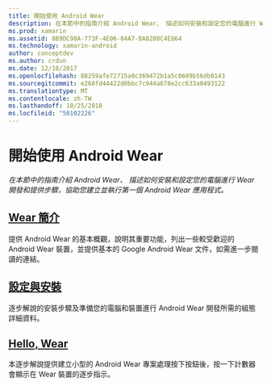 ```yaml
---
title: 開始使用 Android Wear
description: 在本節中的指南介紹 Android Wear、 描述如何安裝和設定您的電腦進行 Wear 開發和提供步驟，協助您建立並執行第一個 Android Wear 應用程式。
ms.prod: xamarin
ms.assetid: 8B9DC98A-773F-4E06-84A7-BA8208C4E864
ms.technology: xamarin-android
author: conceptdev
ms.author: crdun
ms.date: 12/18/2017
ms.openlocfilehash: 88259afe72715a0c369472b1a5c0609b56db8143
ms.sourcegitcommit: e268fd44422d0bbc7c944a678e2cc633a0493122
ms.translationtype: MT
ms.contentlocale: zh-TW
ms.lasthandoff: 10/25/2018
ms.locfileid: "50102226"
---
```

# <a name="get-started-with-android-wear"></a>開始使用 Android Wear

_在本節中的指南介紹 Android Wear、 描述如何安裝和設定您的電腦進行 Wear 開發和提供步驟，協助您建立並執行第一個 Android Wear 應用程式。_

## <a name="introduction-to-wearandroidwearget-startedintro-to-wearmd"></a>[Wear 簡介](~/android/wear/get-started/intro-to-wear.md)

提供 Android Wear 的基本概觀，說明其重要功能，列出一些較受歡迎的 Android Wear 裝置，並提供基本的 Google Android Wear 文件，如需進一步閱讀的連結。

## <a name="setup--installationandroidwearget-startedinstallationmd"></a>[設定與安裝](~/android/wear/get-started/installation.md)

逐步解說的安裝步驟及準備您的電腦和裝置進行 Android Wear 開發所需的組態詳細資料。

## <a name="hello-wearandroidwearget-startedhello-wearmd"></a>[Hello, Wear](~/android/wear/get-started/hello-wear.md)

本逐步解說提供建立小型的 Android Wear 專案處理按下按鈕後，按一下計數器會顯示在 Wear 裝置的逐步指示。
